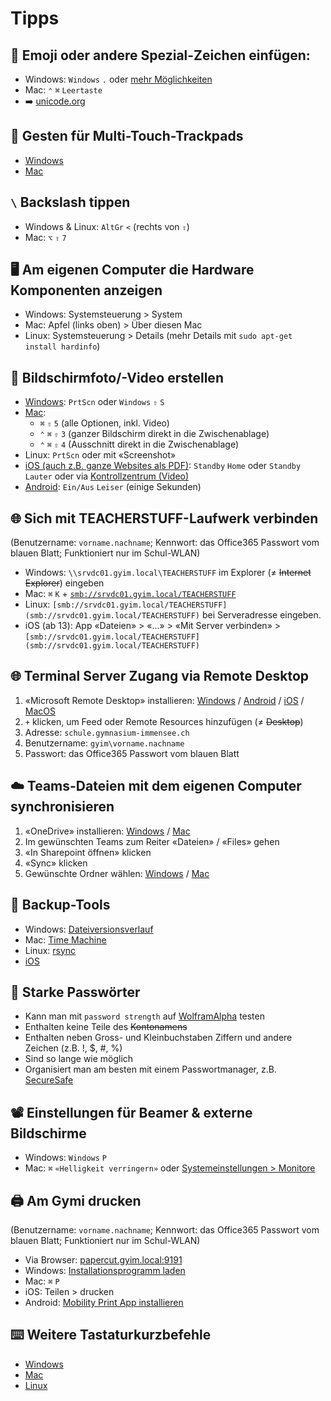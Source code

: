 # Tipps

## 🎹 Emoji oder andere Spezial-Zeichen einfügen:
* Windows: `Windows` `.` oder [mehr Möglichkeiten](https://support.office.com/de-de/article/Einf%C3%BCgen-von-ASCII-und-Unicode-Symbolen-oder-Zeichen-westliche-Sprachen-d13f58d3-7bcb-44a7-a4d5-972ee12e50e0)
* Mac: `⌃` `⌘` `Leertaste`
* ➡️ [unicode.org](http://unicode.org)

## 🖖 Gesten für Multi-Touch-Trackpads
* [Windows](https://support.microsoft.com/de-de/help/4027871/windows-10-touchpad-gestures)
* [Mac](https://support.apple.com/de-de/HT204895)

## `\` Backslash tippen
* Windows & Linux: `AltGr` `<` (rechts von `⇧`)
* Mac: `⌥` `⇧` `7`

## 🖥 Am eigenen Computer die Hardware Komponenten anzeigen
* Windows: Systemsteuerung > System
* Mac: Apfel (links oben) > Über diesen Mac
* Linux: Systemsteuerung > Details (mehr Details mit `sudo apt-get install hardinfo`)

## 📸 Bildschirmfoto/-Video erstellen
* [Windows](https://support.microsoft.com/de-ch/help/4488540): `PrtScn` oder `Windows` `⇧` `S`
* [Mac](https://support.apple.com/de-ch/HT201361):
  * `⌘` `⇧` `5` (alle Optionen, inkl. Video)
  * `⌃` `⌘` `⇧` `3` (ganzer Bildschirm direkt in die Zwischenablage)
  * `⌃` `⌘` `⇧` `4` (Ausschnitt direkt in die Zwischenablage)
* Linux: `PrtScn` oder mit «Screenshot»
* [iOS (auch z.B. ganze Websites als PDF)](https://support.apple.com/de-de/HT200289): `Standby` `Home` oder `Standby` `Lauter` oder via [Kontrollzentrum (Video)](https://support.apple.com/de-ch/HT207935)
* [Android](https://support.google.com/android/answer/9075928?hl=de): `Ein/Aus` `Leiser` (einige Sekunden)

## 🌐 Sich mit TEACHERSTUFF-Laufwerk verbinden
(Benutzername: `vorname.nachname`; Kennwort: das Office365 Passwort vom blauen Blatt; Funktioniert nur im Schul-WLAN)
* Windows: `\\srvdc01.gyim.local\TEACHERSTUFF` im Explorer (≠ ~~Internet Explorer~~) eingeben
* Mac: `⌘` `K` + [`smb://srvdc01.gyim.local/TEACHERSTUFF`](smb://srvdc01.gyim.local/TEACHERSTUFF)
* Linux: `[smb://srvdc01.gyim.local/TEACHERSTUFF](smb://srvdc01.gyim.local/TEACHERSTUFF)` bei Serveradresse eingeben.
* iOS (ab 13): App «Dateien» > «...» > «Mit Server verbinden» > `[smb://srvdc01.gyim.local/TEACHERSTUFF](smb://srvdc01.gyim.local/TEACHERSTUFF)`

## 🌐 Terminal Server Zugang via Remote Desktop
1. «Microsoft Remote Desktop» installieren: [Windows](https://www.microsoft.com/de-ch/p/microsoft-remotedesktop/9wzdncrfj3ps?activetab=pivot:overviewtab) / [Android](https://play.google.com/store/apps/details?id=com.microsoft.rdc.android&hl=de_CH) / [iOS](https://apps.apple.com/ch/app/microsoft-remotedesktop/id714464092) / [MacOS](https://apps.apple.com/ch/app/microsoft-remote-desktop-10/id1295203466)
1. `+` klicken, um Feed oder Remote Resources hinzufügen (≠ ~~Desktop~~)
1. Adresse: `schule.gymnasium-immensee.ch`
1. Benutzername: `gyim\vorname.nachname`
1. Passwort: das Office365 Passwort vom blauen Blatt

## ☁️ Teams-Dateien mit dem eigenen Computer synchronisieren
1. «OneDrive» installieren: [Windows](https://www.microsoft.com/en-us/p/onedrive/9wzdncrfj1p3) / [Mac](https://apps.apple.com/us/app/onedrive/id823766827)
1. Im gewünschten Teams zum Reiter «Dateien» / «Files» gehen
1. «In Sharepoint öffnen» klicken
1. «Sync» klicken
1. Gewünschte Ordner wählen: [Windows](https://support.office.com/de-de/article/synchronisieren-von-sharepoint-dateien-mit-dem-neuen-onedrive-synchronisierungsclient-6de9ede8-5b6e-4503-80b2-6190f3354a88) / [Mac](https://support.office.com/de-de/article/synchronisieren-von-dateien-mit-dem-onedrive-synchronisierungsclient-unter-mac-os-x-d11b9f29-00bb-4172-be39-997da46f913f)

## 💾 Backup-Tools
* Windows: [Dateiversionsverlauf](https://support.microsoft.com/de-de/help/4027408/windows-10-backup-and-restore)
* Mac: [Time Machine](https://support.apple.com/de-de/HT201250)
* Linux: [rsync](https://de.wikipedia.org/wiki/Rsync)
* [iOS](https://support.apple.com/de-de/HT203977)

## 🔐 Starke Passwörter
* Kann man mit `password strength` auf [WolframAlpha](https://www.wolframalpha.com/input/?i=password+strength) testen
* Enthalten keine Teile des ~~Kontonamens~~
* Enthalten neben Gross- und Kleinbuchstaben Ziffern und andere Zeichen (z.B. !, $, #, %)
* Sind so lange wie möglich
* Organisiert man am besten mit einem Passwortmanager, z.B. [SecureSafe](https://www.securesafe.com)

## 📽 Einstellungen für Beamer & externe Bildschirme
* Windows: `Windows` `P`
* Mac: `⌘` `«Helligkeit verringern»` oder [Systemeinstellungen > Monitore](https://support.apple.com/de-ch/HT202351) 

## 🖨 Am Gymi drucken
(Benutzername: `vorname.nachname`; Kennwort: das Office365 Passwort vom blauen Blatt; Funktioniert nur im Schul-WLAN)
* Via Browser: [papercut.gyim.local:9191](http://papercut.gyim.local:9191)
* Windows: [Installationsprogramm laden](http://papercut.com/products/ng/mobility-print/download/client/windows/)
* Mac: `⌘` `P`
* iOS: Teilen > drucken
* Android: [Mobility Print App installieren](https://play.google.com/store/apps/details?id=com.papercut.projectbanksia)

## ⌨️ Weitere Tastaturkurzbefehle
* [Windows](https://support.microsoft.com/de-ch/help/12445/windows-keyboard-shortcuts)
* [Mac](https://support.apple.com/de-ch/HT201236)
* [Linux](https://code.visualstudio.com/shortcuts/keyboard-shortcuts-linux.pdf)
